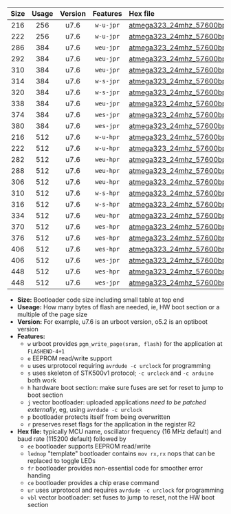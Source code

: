 |Size|Usage|Version|Features|Hex file|
|:-:|:-:|:-:|:-:|:--|
|216|256|u7.6|`w-u-jpr`|[atmega323_24mhz_57600bps_ur_vbl.hex](https://raw.githubusercontent.com/stefanrueger/urboot/main/bootloaders/atmega323/fcpu_24mhz/57600_bps/atmega323_24mhz_57600bps_ur_vbl.hex)|
|222|256|u7.6|`w-u-jpr`|[atmega323_24mhz_57600bps_lednop_ur_vbl.hex](https://raw.githubusercontent.com/stefanrueger/urboot/main/bootloaders/atmega323/fcpu_24mhz/57600_bps/atmega323_24mhz_57600bps_lednop_ur_vbl.hex)|
|286|384|u7.6|`weu-jpr`|[atmega323_24mhz_57600bps_ee_ur_vbl.hex](https://raw.githubusercontent.com/stefanrueger/urboot/main/bootloaders/atmega323/fcpu_24mhz/57600_bps/atmega323_24mhz_57600bps_ee_ur_vbl.hex)|
|292|384|u7.6|`weu-jpr`|[atmega323_24mhz_57600bps_ee_lednop_ur_vbl.hex](https://raw.githubusercontent.com/stefanrueger/urboot/main/bootloaders/atmega323/fcpu_24mhz/57600_bps/atmega323_24mhz_57600bps_ee_lednop_ur_vbl.hex)|
|310|384|u7.6|`weu-jpr`|[atmega323_24mhz_57600bps_ee_lednop_fr_ur_vbl.hex](https://raw.githubusercontent.com/stefanrueger/urboot/main/bootloaders/atmega323/fcpu_24mhz/57600_bps/atmega323_24mhz_57600bps_ee_lednop_fr_ur_vbl.hex)|
|314|384|u7.6|`w-s-jpr`|[atmega323_24mhz_57600bps_vbl.hex](https://raw.githubusercontent.com/stefanrueger/urboot/main/bootloaders/atmega323/fcpu_24mhz/57600_bps/atmega323_24mhz_57600bps_vbl.hex)|
|320|384|u7.6|`w-s-jpr`|[atmega323_24mhz_57600bps_lednop_vbl.hex](https://raw.githubusercontent.com/stefanrueger/urboot/main/bootloaders/atmega323/fcpu_24mhz/57600_bps/atmega323_24mhz_57600bps_lednop_vbl.hex)|
|338|384|u7.6|`weu-jpr`|[atmega323_24mhz_57600bps_ee_lednop_fr_ce_ur_vbl.hex](https://raw.githubusercontent.com/stefanrueger/urboot/main/bootloaders/atmega323/fcpu_24mhz/57600_bps/atmega323_24mhz_57600bps_ee_lednop_fr_ce_ur_vbl.hex)|
|374|384|u7.6|`wes-jpr`|[atmega323_24mhz_57600bps_ee_vbl.hex](https://raw.githubusercontent.com/stefanrueger/urboot/main/bootloaders/atmega323/fcpu_24mhz/57600_bps/atmega323_24mhz_57600bps_ee_vbl.hex)|
|380|384|u7.6|`wes-jpr`|[atmega323_24mhz_57600bps_ee_lednop_vbl.hex](https://raw.githubusercontent.com/stefanrueger/urboot/main/bootloaders/atmega323/fcpu_24mhz/57600_bps/atmega323_24mhz_57600bps_ee_lednop_vbl.hex)|
|216|512|u7.6|`w-u-hpr`|[atmega323_24mhz_57600bps_ur.hex](https://raw.githubusercontent.com/stefanrueger/urboot/main/bootloaders/atmega323/fcpu_24mhz/57600_bps/atmega323_24mhz_57600bps_ur.hex)|
|222|512|u7.6|`w-u-hpr`|[atmega323_24mhz_57600bps_lednop_ur.hex](https://raw.githubusercontent.com/stefanrueger/urboot/main/bootloaders/atmega323/fcpu_24mhz/57600_bps/atmega323_24mhz_57600bps_lednop_ur.hex)|
|282|512|u7.6|`weu-hpr`|[atmega323_24mhz_57600bps_ee_ur.hex](https://raw.githubusercontent.com/stefanrueger/urboot/main/bootloaders/atmega323/fcpu_24mhz/57600_bps/atmega323_24mhz_57600bps_ee_ur.hex)|
|288|512|u7.6|`weu-hpr`|[atmega323_24mhz_57600bps_ee_lednop_ur.hex](https://raw.githubusercontent.com/stefanrueger/urboot/main/bootloaders/atmega323/fcpu_24mhz/57600_bps/atmega323_24mhz_57600bps_ee_lednop_ur.hex)|
|306|512|u7.6|`weu-hpr`|[atmega323_24mhz_57600bps_ee_lednop_fr_ur.hex](https://raw.githubusercontent.com/stefanrueger/urboot/main/bootloaders/atmega323/fcpu_24mhz/57600_bps/atmega323_24mhz_57600bps_ee_lednop_fr_ur.hex)|
|310|512|u7.6|`w-s-hpr`|[atmega323_24mhz_57600bps.hex](https://raw.githubusercontent.com/stefanrueger/urboot/main/bootloaders/atmega323/fcpu_24mhz/57600_bps/atmega323_24mhz_57600bps.hex)|
|316|512|u7.6|`w-s-hpr`|[atmega323_24mhz_57600bps_lednop.hex](https://raw.githubusercontent.com/stefanrueger/urboot/main/bootloaders/atmega323/fcpu_24mhz/57600_bps/atmega323_24mhz_57600bps_lednop.hex)|
|334|512|u7.6|`weu-hpr`|[atmega323_24mhz_57600bps_ee_lednop_fr_ce_ur.hex](https://raw.githubusercontent.com/stefanrueger/urboot/main/bootloaders/atmega323/fcpu_24mhz/57600_bps/atmega323_24mhz_57600bps_ee_lednop_fr_ce_ur.hex)|
|370|512|u7.6|`wes-hpr`|[atmega323_24mhz_57600bps_ee.hex](https://raw.githubusercontent.com/stefanrueger/urboot/main/bootloaders/atmega323/fcpu_24mhz/57600_bps/atmega323_24mhz_57600bps_ee.hex)|
|376|512|u7.6|`wes-hpr`|[atmega323_24mhz_57600bps_ee_lednop.hex](https://raw.githubusercontent.com/stefanrueger/urboot/main/bootloaders/atmega323/fcpu_24mhz/57600_bps/atmega323_24mhz_57600bps_ee_lednop.hex)|
|406|512|u7.6|`wes-hpr`|[atmega323_24mhz_57600bps_ee_lednop_fr.hex](https://raw.githubusercontent.com/stefanrueger/urboot/main/bootloaders/atmega323/fcpu_24mhz/57600_bps/atmega323_24mhz_57600bps_ee_lednop_fr.hex)|
|406|512|u7.6|`wes-jpr`|[atmega323_24mhz_57600bps_ee_lednop_fr_vbl.hex](https://raw.githubusercontent.com/stefanrueger/urboot/main/bootloaders/atmega323/fcpu_24mhz/57600_bps/atmega323_24mhz_57600bps_ee_lednop_fr_vbl.hex)|
|448|512|u7.6|`wes-hpr`|[atmega323_24mhz_57600bps_ee_lednop_fr_ce.hex](https://raw.githubusercontent.com/stefanrueger/urboot/main/bootloaders/atmega323/fcpu_24mhz/57600_bps/atmega323_24mhz_57600bps_ee_lednop_fr_ce.hex)|
|448|512|u7.6|`wes-jpr`|[atmega323_24mhz_57600bps_ee_lednop_fr_ce_vbl.hex](https://raw.githubusercontent.com/stefanrueger/urboot/main/bootloaders/atmega323/fcpu_24mhz/57600_bps/atmega323_24mhz_57600bps_ee_lednop_fr_ce_vbl.hex)|

- **Size:** Bootloader code size including small table at top end
- **Useage:** How many bytes of flash are needed, ie, HW boot section or a multiple of the page size
- **Version:** For example, u7.6 is an urboot version, o5.2 is an optiboot version
- **Features:**
  + `w` urboot provides `pgm_write_page(sram, flash)` for the application at `FLASHEND-4+1`
  + `e` EEPROM read/write support
  + `u` uses urprotocol requiring `avrdude -c urclock` for programming
  + `s` uses skeleton of STK500v1 protocol; `-c urclock` and `-c arduino` both work
  + `h` hardware boot section: make sure fuses are set for reset to jump to boot section
  + `j` vector bootloader: uploaded applications *need to be patched externally*, eg, using `avrdude -c urclock`
  + `p` bootloader protects itself from being overwritten
  + `r` preserves reset flags for the application in the register R2
- **Hex file:** typically MCU name, oscillator frequency (16 MHz default) and baud rate (115200 default) followed by
  + `ee` bootloader supports EEPROM read/write
  + `lednop` "template" bootloader contains `mov rx,rx` nops that can be replaced to toggle LEDs
  + `fr` bootloader provides non-essential code for smoother error handing
  + `ce` bootloader provides a chip erase command
  + `ur` uses urprotocol and requires `avrdude -c urclock` for programming
  + `vbl` vector bootloader: set fuses to jump to reset, not the HW boot section
